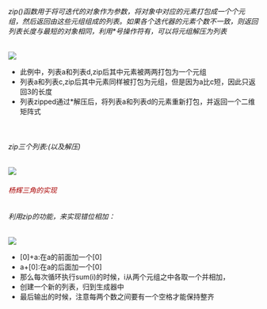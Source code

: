 ###### zip()函数用于将可迭代的对象作为参数，将对象中对应的元素打包成一个个元组，然后返回由这些元组组成的列表。如果各个迭代器的元素个数不一致，则返回列表长度与最短的对象相同，利用*号操作符有，可以将元组解压为列表
![](https://cdn.jsdelivr.net/gh/JNchengge/image@master/zip-1.PNG)
<br>
- 此例中，列表a和列表d,zip后其中元素被两两打包为一个元组
 - 列表a和列表c,zip后其中元素同样被打包为元组，但是因为a比c短，因此只返回3的长度
 - 列表zipped通过*解压后，将列表a和列表d的元素重新打包，并返回一个二维矩阵式
<br>

###### zip三个列表:(以及解压)
![](https://cdn.jsdelivr.net/gh/JNchengge/image@master/zip-2.PNG)

###### <font color=#AA0000>杨辉三角的实现</font>
###### 利用zip的功能，来实现错位相加：
![](https://cdn.jsdelivr.net/gh/JNchengge/image@master/zip-3.PNG)
- [0]+a:在a的前面加一个[0]
- a+[0]:在a的后面加一个[0]
- 那么每次循环执行sum(i)的时候，i从两个元组之中各取一个并相加，
- 创建一个新的列表，归到生成器中
- 最后输出的时候，注意每两个数之间要有一个空格才能保持整齐
